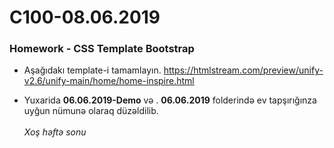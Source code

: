 # C100-08.06.2019
### Homework - CSS Template Bootstrap
- Aşağıdakı template-i tamamlayın. 
  https://htmlstream.com/preview/unify-v2.6/unify-main/home/home-inspire.html
 
- Yuxarida <b>06.06.2019-Demo</b> və . <b>06.06.2019</b> folderində ev tapşırığınza uyğun nümunə olaraq düzəldilib.<br><br>
<i>Xoş həftə sonu</i>

